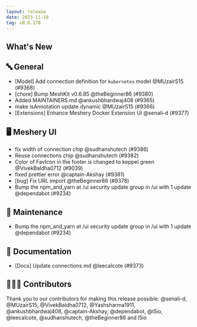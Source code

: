```yaml
---
layout: release
date: 2023-11-18
tag: v0.6.178
---
```


## What's New

## 🔤 General

- [Model] Add connection definition for `kubernetes` model @MUzairS15 (#9368)
- [chore] Bump MeshKit v0.6.85 @theBeginner86 (#9380)
- Added MAINTAINERS.md @ankushbhardwaj408 (#9365)
- make isAnnotation update dynamic @MUzairS15 (#9366)
- [Extensions] Enhance Meshery Docker Extension UI @senali-d (#9377)

## 🖥 Meshery UI

- fix width of connection chip @sudhanshutech (#9386)
- Reuse connections chip @sudhanshutech (#9382)
- Color of FavIcon in the footer is changed to keppel green @VivekBaldha0712 (#9039)
- fixed prettier error @captain-Akshay (#9381)
- [bug] Fix URL import @theBeginner86 (#9378)
- Bump the npm_and_yarn at /ui security update group in /ui with 1 update @dependabot (#9234)

## 🧰 Maintenance

- Bump the npm_and_yarn at /ui security update group in /ui with 1 update @dependabot (#9234)

## 📖 Documentation

- [Docs] Update connections.md @leecalcote (#9373)

## 👨🏽‍💻 Contributors

Thank you to our contributors for making this release possible:
@senali-d, @MUzairS15, @VivekBaldha0712, @Yashsharma1911, @ankushbhardwaj408, @captain-Akshay, @dependabot, @l5io, @leecalcote, @sudhanshutech, @theBeginner86 and l5io
